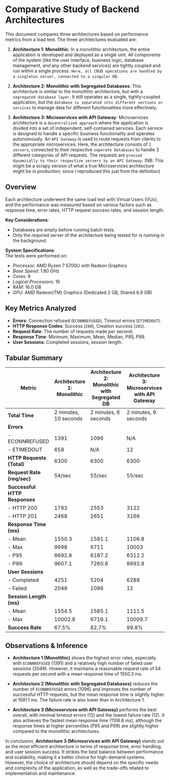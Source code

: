 # Comparative Study of Backend Architectures

This document compares three architectures based on performance metrics from a load test. The three architectures evaluated are:

1. **Architecture 1: Monolithic**: In a monolithic architecture, the entire application is developed and deployed as a single unit. All components of the system (like the user interface, business logic, database management, and any other backend services) are tightly coupled and run within a single process. `Here, all CRUD operations are handled by a singleton server, connected to a singular DB`.

2. **Architecture 2: Monolithic with Segregated Databases**: This architecture is similar to the monolithic architecture, but with a `segregated database layer`. It still operates as a single, tightly-coupled application, but the `database is separated into different sections or services` to manage data for different functionalities more effectively.

3. **Architecture 3: Microservices with API Gateway**: Microservices architecture is a `decentralized approach` where the application is divided into a set of independent, self-contained services. Each service is designed to handle a specific business functionality and operates autonomously. An `API Gateway` is used to route requests from clients to the appropriate microservices. Here, the architecture consists of `2 servers`, connected to their respective `seperate Databases` to handle 2 different categories of API requests. The requests are `proxied dynamically to their respective servers by an API Gateway`. (NB: This might be a scrapy version of what a true Microservices architecture might be in production; since I reproduced this just from the definition)

## Overview

Each architecture underwent the same load test with Virtual Users (VUs), and the performance was measured based on various factors such as response time, error rates, HTTP request success rates, and session length. <br/>

**Key Considerations**: <br />
- Databases are empty before running batch tests.
- Only the required server of the architecture being tested for is running in the background.

**System Specifications**: <br />
The tests were performed on:
- *Processor*: AMD Ryzen 7 5700U with Radeon Graphics
- *Base Speed*: 1.80 GHz
- *Cores*: 8
- *Logical Processors*: 16
- *RAM*: 16.0 GB
- *GPU*: AMD Radeon(TM) Graphics (Dedicated 2 GB, Shared 6.9 GB)

## Key Metrics Analyzed

- **Errors**: Connection refused (`ECONNREFUSED`), Timeout errors (`ETIMEDOUT`).
- **HTTP Response Codes**: Success (`200`), Creation success (`201`).
- **Request Rate**: The number of requests made per second.
- **Response Time**: Minimum, Maximum, Mean, Median, P95, P99.
- **User Sessions**: Completed sessions, session length.

## Tabular Summary

| **Metric**                            | **Architecture 1: Monolithic**   | **Architecture 2: Monolithic with Segregated DB** | **Architecture 3: Microservices with API Gateway** |
|---------------------------------------|----------------------------------|--------------------------------------------------|----------------------------------------------------|
| **Total Time**                        | 2 minutes, 10 seconds           | 2 minutes, 6 seconds                            | 2 minutes, 9 seconds                              |
| **Errors**                            |                                  |                                                  |                                                    |
| - ECONNREFUSED                        | 1391                             | 1096                                             | N/A                                                |
| - ETIMEDOUT                           | 658                              | N/A                                              | 12                                                 |
| **HTTP Requests (Total)**             | 6300                             | 6300                                             | 6300                                               |
| **Request Rate (req/sec)**            | 54/sec                           | 55/sec                                           | 55/sec                                             |
| **Successful HTTP Responses**         |                                  |                                                  |                                                    |
| - HTTP 200                            | 1783                             | 2553                                             | 3122                                               |
| - HTTP 201                            | 2468                             | 2651                                             | 3166                                               |
| **Response Time (ms)**                |                                  |                                                  |                                                    |
| - Mean                                 | 1550.3                           | 1581.1                                           | 1106.8                                             |
| - Max                                  | 9998                              | 9711                                             | 10003                                              |
| - P95                                  | 8692.8                           | 6187.2                                           | 6312.2                                             |
| - P99                                  | 9607.1                           | 7260.8                                           | 8692.8                                             |
| **User Sessions**                     |                                  |                                                  |                                                    |
| - Completed                           | 4251                             | 5204                                             | 6288                                               |
| - Failed                              | 2049                             | 1096                                             | 12                                                 |
| **Session Length (ms)**               |                                  |                                                  |                                                    |
| - Mean                                 | 1554.5                           | 1585.1                                           | 1111.5                                             |
| - Max                                  | 10002.8                          | 9716.1                                           | 10009.7                                            |
| **Success Rate**                      | 67.5%                            | 82.7%                                            | 99.8%                                              |

## Observations & Inference

- **Architecture 1 (Monolithic)** shows the highest error rates, especially with `ECONNREFUSED` (1391) and a relatively high number of failed user sessions (2049). However, it maintains a reasonable request rate of 54 requests per second with a mean response time of 1550.3 ms.

- **Architecture 2 (Monolithic with Segregated Databases)** reduces the number of `ECONNREFUSED` errors (1096) and improves the number of successful HTTP requests, but the mean response time is slightly higher at 1581.1 ms. The failure rate is also lower than in Architecture 1.

- **Architecture 3 (Microservices with API Gateway)** performs the best overall, with minimal timeout errors (12) and the lowest failure rate (12). It also achieves the fastest mean response time (1106.8 ms), although the response times at higher percentiles (P95 and P99) are slightly higher compared to the monolithic architectures.

In conclusion, **Architecture 3 (Microservices with API Gateway)** stands out as the most efficient architecture in terms of response time, error handling, and user session success. It strikes the best balance between performance and scalability, making it a better choice for high-demand systems. However, the choice of architecture should depend on the specific needs and complexity of the application, as well as the trade-offs related to implementation and maintenance.
